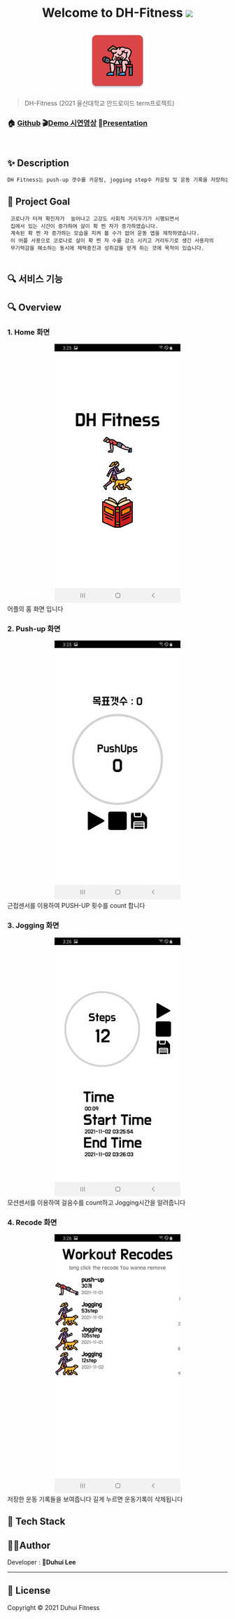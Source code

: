 <h1 align="center">Welcome to DH-Fitness <img src="https://raw.githubusercontent.com/MartinHeinz/MartinHeinz/master/wave.gif" width="48px"></h1>
<p>
</p>

<center>
    <img src="app/src/main/res/mipmap-xxxhdpi/ic_launcher.png" style="zoom:76%;" align="center"/>
</center>



> DH-Fitness (2021 울산대학교 안드로이드 term프로젝트)

### 🏠 [Github](https://github.com/du2lee/DH-Fitness.git) :clapper:[Demo 시연영상](https://drive.google.com/file/d/1LB612sQy9XwlH8KWSYgldBJNnJuWucAV/view?usp=sharing) :microphone:[Presentation](https://docs.google.com/presentation/d/1onaYFSkInPrBcYtSIOaAIKdrtNF4GdVa/edit?usp=sharing&ouid=103120028218729581019&rtpof=true&sd=true)

<br>

## ✨ Description

```sh
DH Fitness는 push-up 갯수를 카운팅, jogging step수 카운팅 및 운동 기록을 저장하는 어플입니다.
```



## :pushpin: Project Goal

```sh
 코로나가 터져 확진자가  늘어나고 고강도 사회적 거리두기가 시행되면서
 집에서 있는 시간이 증가하여 살이 확 찐 자가 증가하였습니다. 
 계속된 확 찐 자 증가하는 모습을 지켜 볼 수가 없어 운동 앱을 제작하였습니다.
 이 어플 사용으로 코로나로 살이 확 찐 자 수를 감소 시키고 거리두기로 생긴 사용자의
 무기력감을 해소하는 동시에 체력증진과 성취감을 얻게 하는 것에 목적이 있습니다.
 
```



## :mag: 서비스 기능

<!-- <center>
    <img src="./README.assets/requirements.png" alt="DH"  align="center"/>
</center> -->

## :mag: Overview

### 1. Home 화면

<center>
    <img src="readme/home.jpg" height="592" width="288" alt="DH"/>
</center>
어플의 홈 화면 입니다

<br>

### 2. Push-up 화면

<center>
    <img src="readme/pushup.jpg" height="592" width="288" alt="DH"/>
</center>
근접센서를 이용하여 PUSH-UP 횟수를 count 합니다

<br>

### 3. Jogging 화면

<center>
    <img src="readme/jogging.jpg" height="592" width="288" alt="DH"/>
</center>
모션센서를 이용하여 걸음수를 count하고 Jogging시간을 알려줍니다

<br>

### 4. Recode 화면 

<center>
    <img src="readme/recode.jpg" height="592" width="288" alt="DH"/>
</center>
저장한 운동 기록들을 보여줍니다
길게 누르면 운동기록이 삭제됩니다

<br>

## 🔧 Tech Stack

<!-- ### Tech Stack

<center>
    <img src="./README.assets/stack.png" alt="MODU"/>
</center>



### System Architecture

<center>
    <img src="./README.assets/arch.png" alt="MODU"/>
</center>

<br>

## :pencil2: ERD

<center>
    <img src="./README.assets/erd.png" alt="MODU"/>
</center>
<br> -->


## 🤼‍♂️Author

Developer : 🐯**Duhui Lee**

<hr>

## 📝 License

Copyright © 2021  Duhui Fitness  <br>
